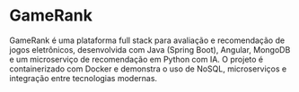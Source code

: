 # GameRank
GameRank é uma plataforma full stack para avaliação e recomendação de jogos eletrônicos, desenvolvida com Java (Spring Boot), Angular, MongoDB e um microserviço de recomendação em Python com IA. O projeto é containerizado com Docker e demonstra o uso de NoSQL, microserviços e integração entre tecnologias modernas.
